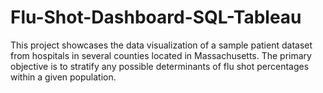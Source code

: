 # Flu-Shot-Dashboard-SQL-Tableau
This project showcases the data visualization of a sample patient dataset from hospitals in several counties located in Massachusetts. The primary objective is to stratify any possible determinants of flu shot percentages within a given population.
